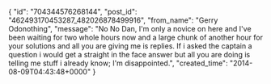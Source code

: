  {
   "id": "704344576268144",
   "post_id": "462493170453287_482026878499916",
   "from_name": "Gerry Odonothing",
   "message": "No No Dan, I'm only a novice on here and I've been waiting for two whole hours now and a large chunk of another hour for your solutions and all you are giving me is replies. If i asked the captain a question i would get a straight in the face answer but all you are doing is telling me stuff i already know; I'm disappointed.",
   "created_time": "2014-08-09T04:43:48+0000"
 }
